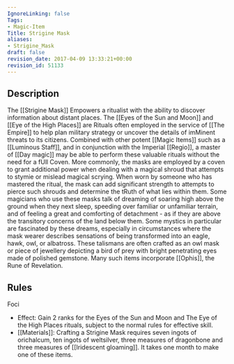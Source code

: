 ```yaml
---
IgnoreLinking: false
Tags:
- Magic-Item
Title: Strigine Mask
aliases:
- Strigine_Mask
draft: false
revision_date: 2017-04-09 13:33:21+00:00
revision_id: 51133
---
```


## Description
The [[Strigine Mask]] Empowers a ritualist with the ability to discover information about distant places. The [[Eyes of the Sun and Moon]] and [[Eye of the High Places]] are Rituals often employed in the service of [[The Empire]] to help plan military strategy or uncover the details of imMinent threats to its citizens. Combined with other potent [[Magic Items]] such as a [[Luminous Staff]], and in conjunction with the Imperial [[Regio]], a master of [[Day magic]] may be able to perform these valuable rituals without the need for a fUll Coven.
More commonly, the masks are employed by a coven to grant additional power when dealing with a magical shroud that attempts to stymie or mislead magical scrying. When worn by someone who has mastered the ritual, the mask can add significant strength to attempts to pierce such shrouds and determine the tRuth of what lies within them.
Some magicians who use these masks talk of dreaming of soaring high above the ground when they next sleep, speeding over familiar or unfamiliar terrain, and of feeling a great and comforting of detachment - as if they are above the transitory concerns of the land below them. Some mystics in particular are fascinated by these dreams, especially in circumstances where the mask wearer describes sensations of being transformed into an eagle, hawk, owl, or albatross.
These talismans are often crafted as an owl mask or piece of jewellery depicting a bird of prey with bright penetrating eyes made of polished gemstone. Many such items incorporate [[Ophis]], the Rune of Revelation.
## Rules
Foci
* Effect: Gain 2 ranks for the Eyes of the Sun and Moon and The Eye of the High Places rituals, subject to the normal rules for effective skill.
* [[Materials]]: Crafting a Strigine Mask requires seven ingots of orichalcum, ten ingots of weltsilver, three measures of dragonbone and three measures of [[Iridescent gloaming]]. It takes one month to make one of these items.